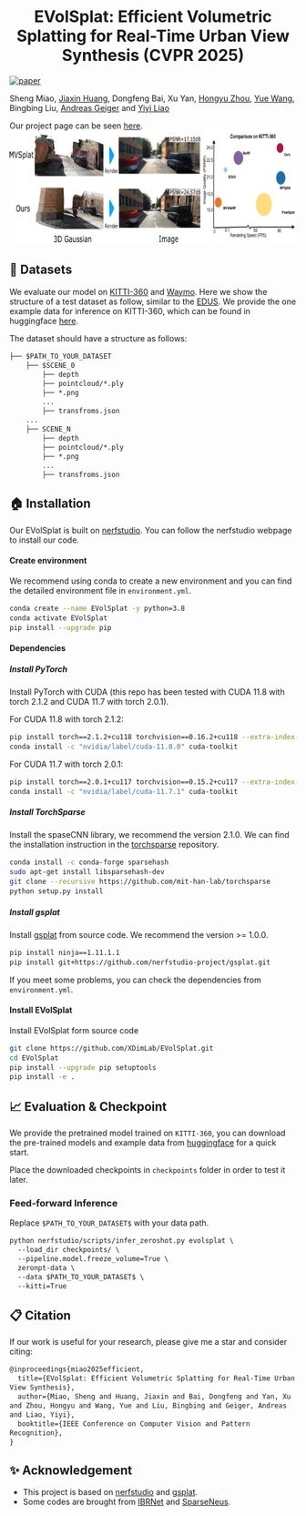 <h1 align="center">EVolSplat: Efficient Volumetric Splatting for Real-Time Urban View Synthesis (CVPR 2025)</h1>

[![paper](https://img.shields.io/badge/arXiv-Paper-<COLOR>.svg)](https://arxiv.org/pdf/2407.12395)

Sheng Miao, [Jiaxin Huang](https://jaceyhuang.github.io/), Dongfeng Bai, Xu Yan, [Hongyu Zhou](https://hyzhou404.github.io/), [Yue Wang](https://ywang-zju.github.io/), Bingbing Liu, [Andreas Geiger](https://www.cvlibs.net/) and [Yiyi Liao](https://yiyiliao.github.io/) 

Our project page can be seen [here](https://xdimlab.github.io/EVolSplat/).
<img src="./docs/teaser.png" height="200">
## :book: Datasets
We evaluate our model on [KITTI-360](http://www.cvlibs.net/datasets/kitti-360/) and [Waymo](https://waymo.com/open/download/). Here we show the structure of a test dataset as follow, similar to the [EDUS](https://xdimlab.github.io/EDUS/). We provide the one example data for inference on KITTI-360, which can be found in huggingface [here](https://huggingface.co/datasets/cookiemiao/Evolsplat_data/tree/main).


The dataset should have a structure as follows:
```
├── $PATH_TO_YOUR_DATASET
    ├── $SCENE_0
        ├── depth
        ├── pointcloud/*.ply
        ├── *.png
        ...
        ├── transfroms.json
    ...
    ├── SCENE_N
        ├── depth
        ├── pointcloud/*.ply
        ├── *.png
        ...
        ├── transfroms.json
```

## :house: Installation
Our EVolSplat is built on [nerfstudio](https://github.com/nerfstudio-project/nerfstudio). You can follow the nerfstudio webpage to install our code.  


#### Create environment
We recommend using conda to create a new environment and you can find the detailed environment file in `environment.yml`.
```bash
conda create --name EVolSplat -y python=3.8
conda activate EVolSplat
pip install --upgrade pip
```
#### Dependencies
##### Install PyTorch
Install PyTorch with CUDA (this repo has been tested with CUDA 11.8 with torch 2.1.2 and CUDA 11.7 with torch 2.0.1).

For CUDA 11.8 with torch 2.1.2:
```bash
pip install torch==2.1.2+cu118 torchvision==0.16.2+cu118 --extra-index-url https://download.pytorch.org/whl/cu118
conda install -c "nvidia/label/cuda-11.8.0" cuda-toolkit
```

For CUDA 11.7 with torch 2.0.1:
```bash
pip install torch==2.0.1+cu117 torchvision==0.15.2+cu117 --extra-index-url https://download.pytorch.org/whl/cu117
conda install -c "nvidia/label/cuda-11.7.1" cuda-toolkit
```
##### Install TorchSparse
Install the spaseCNN library, we recommend the version 2.1.0. We can find the installation instruction in the [torchsparse](https://github.com/mit-han-lab/torchsparse) repository.
```bash
conda install -c conda-forge sparsehash
sudo apt-get install libsparsehash-dev  
git clone --recursive https://github.com/mit-han-lab/torchsparse
python setup.py install
```
##### Install gsplat
Install [gsplat](https://github.com/nerfstudio-project/gsplat) from source code. We recommend the version >= 1.0.0.
```bash
pip install ninja==1.11.1.1
pip install git+https://github.com/nerfstudio-project/gsplat.git
```
If you meet some problems, you can check the dependencies from `environment.yml`.
#### Install EVolSplat
Install EVolSplat form source code
```bash
git clone https://github.com/XDimLab/EVolSplat.git
cd EVolSplat
pip install --upgrade pip setuptools
pip install -e .
```




## :chart_with_upwards_trend: Evaluation & Checkpoint
We provide the pretrained model trained on `KITTI-360`, you can download the pre-trained models and example data from  [huggingface](https://huggingface.co/datasets/cookiemiao/Evolsplat_data/tree/main) for a quick start. 

Place the downloaded checkpoints in `checkpoints` folder in order to test it later.

### Feed-forward Inference
Replace `$PATH_TO_YOUR_DATASET$` with your data path.
```
python nerfstudio/scripts/infer_zeroshot.py evolsplat \
  --load_dir checkpoints/ \
  --pipeline.model.freeze_volume=True \
  zeronpt-data \
  --data $PATH_TO_YOUR_DATASET$ \
  --kitti=True 
```


## :clipboard: Citation

If our work is useful for your research, please give me a star and consider citing:

```
@inproceedings{miao2025efficient,
  title={EVolSplat: Efficient Volumetric Splatting for Real-Time Urban View Synthesis},
  author={Miao, Sheng and Huang, Jiaxin and Bai, Dongfeng and Yan, Xu and Zhou, Hongyu and Wang, Yue and Liu, Bingbing and Geiger, Andreas and Liao, Yiyi},
  booktitle={IEEE Conference on Computer Vision and Pattern Recognition},
}
```
## :sparkles: Acknowledgement
- This project is based on [nerfstudio](https://github.com/nerfstudio-project/nerfstudio) and [gsplat](https://github.com/nerfstudio-project/gsplat).
- Some codes are brought from [IBRNet](https://github.com/googleinterns/IBRNet) and [SparseNeus](https://github.com/xxlong0/SparseNeuS).